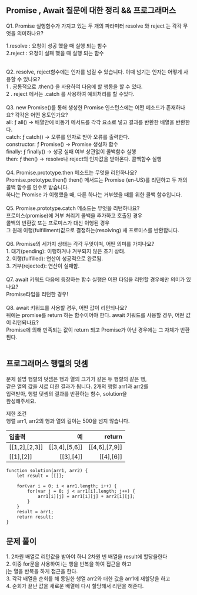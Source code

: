 <h2>Promise , Await 질문에 대한 정리 && 프로그래머스</h2>

<div> Q1. Promise 실행함수가 가지고 있는 두 개의 파라미터 resolve 와 reject 는 각각 무엇을 의미하나요? </div>
<p>
1.resolve : 요청이 성공 했을 때 실행 되는 함수<br>
2.reject : 요청이 실패 했을 때 실행 되는 함수
 </p><br>

<div> Q2. resolve, reject함수에는 인자를 넘길 수 있습니다. 이때 넘기는 인자는 어떻게 사용할 수 있나요?</div>
<div> 
1 . 공통적으로 .then() 을 사용하여 다음에 할 행동을 할 수 있다.<br>
2 . reject 에서는 .catch  를 사용하여 예외처리를 할 수있다.<br>
</div><br>

<div> Q3. new Promise()를 통해 생성한 Promise 인스턴스에는 어떤 메소드가 존재하나요? 각각은 어떤 용도인가요? </div>
<div> all: ƒ all() -> 배열안에 비동기 메서드를 각각 요소로 넣고 결과를 반환한 배열을 반환한다.<br>
catch: ƒ catch() -> 오류를 인자로 받아 오류를 출력한다.<br>
constructor: ƒ Promise() -> Promise 생성자 함수<br>
finally: ƒ finally() -> 성공 실패 여부 상관없이 콜백함수 실행<br>
then: ƒ then() -> resolve나 reject의 인자값을 받아온다. 콜백함수 실행</div><br>

<div> Q4. Promise.prototype.then 메소드는 무엇을 리턴하나요?</div>
<div>Promise.prototype.then() then() 메서드는 Promise (en-US)를 리턴하고 두 개의 콜백 함수를 인수로 받습니다.<br> 하나는 Promise 가 이행했을 때, 다른 하나는 거부했을 때를 위한 콜백 함수입니다.</div><br>

<div> Q5. Promise.prototype.catch 메소드는 무엇을 리턴하나요?</div>
<div>프로미스(promise)에 거부 처리기 콜백을 추가하고 호출된 경우 <br>콜백의 반환값 또는 프로미스가 대신 이행된 경우 <br>그 원래 이행(fulfillment)값으로 결정하는(resolving) 새 프로미스를 반환합니다.</div><br>

<div> Q6. Promise의 세가지 상태는 각각 무엇이며, 어떤 의미를 가지나요?<br/>
1. 대기(pending): 이행하거나 거부되지 않은 초기 상태.<br>
2. 이행(fulfilled): 연산이 성공적으로 완료됨.<br>
3. 거부(rejected): 연산이 실패함.</div><br>

<div> Q7. await 키워드 다음에 등장하는 함수 실행은 어떤 타입을 리턴할 경우에만 의미가 있나요? <br>
Promise타입을 리턴한 경우!</div><br>

<div> Q8. await 키워드를 사용할 경우, 어떤 값이 리턴되나요? </div>
<div>뒤에는 promise를 return 하는 함수이어야 한다. await 키워드를 사용할 경우, 어떤 값이 리턴되나요? <br>Promise에 의해 만족되는 값이 return 되고 Promise가 아닌 경우에는 그 자체가 반환된다.</div><br>

<h2>프로그래머스 행렬의 덧셈</h2>
<p>문제 설명
행렬의 덧셈은 행과 열의 크기가 같은 두 행렬의 같은 행,  <br/>같은 열의 값을 서로 더한 결과가 됩니다. 2개의 행렬 arr1과 arr2를  <br/>입력받아, 행렬 덧셈의 결과를 반환하는 함수, solution을  <br/>완성해주세요.

<div>제한 조건 <br/>
행렬 arr1, arr2의 행과 열의 길이는 500을 넘지 않습니다. <br/>
</div>

|입출력|예|return|
|:---|---:|---:|
[[1,2],[2,3]]|	[[3,4],[5,6]]	|[[4,6],[7,9]]
[[1],[2]]	|[[3],[4]]	|[[4],[6]]


```
function solution(arr1, arr2) {
    let result = [[]];

    for(var i = 0; i < arr1.length; i++) {
        for(var j = 0; j < arr1[i].length; j++) {
            arr1[i][j] = arr1[i][j] + arr2[i][j];
        }
    }
    result = arr1;
    return result;
}
```

<h2>문제 풀이</h2>
1. 2차원 배열로 리턴값을 받아야 하니 2차원 빈 배열을 result에 할당을한다 <br>
2. 이중 for문을 사용하여 i는 행을 반복을 하여 접근을 하고 <br>
j는 열을 반복을 하게 접근을 한다.<br>
3. 각각 배열을 순회를 해 동일한 행열 arr2와 더한 값을 arr1에 재할당을 하고 <br>
4. 순회가 끝난 값을 새로운 배열에 다시 할당해서 리턴을 해준다.<br>